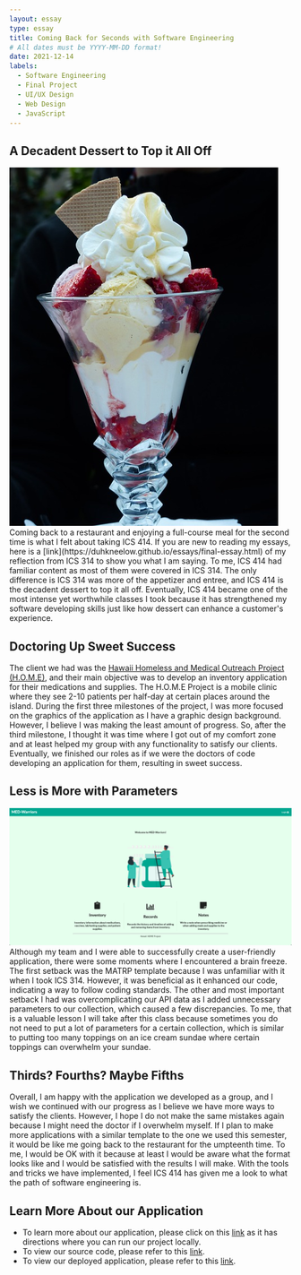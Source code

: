 ```yaml
---
layout: essay
type: essay
title: Coming Back for Seconds with Software Engineering
# All dates must be YYYY-MM-DD format!
date: 2021-12-14
labels:
  - Software Engineering
  - Final Project
  - UI/UX Design
  - Web Design
  - JavaScript
---
```


## A Decadent Dessert to Top it All Off
<img class="ui medium right floated image" src="../images/sundae.jpg">
Coming back to a restaurant and enjoying a full-course meal for the second time is what I felt about taking ICS 414.  If you are new to reading my essays, here is a [link](https://duhkneelow.github.io/essays/final-essay.html) of my reflection from ICS 314 to show you what I am saying.  To me, ICS 414 had familiar content as most of them were covered in ICS 314.  The only difference is ICS 314 was more of the appetizer and entree, and ICS 414 is the decadent dessert to top it all off.  Eventually, ICS 414 became one of the most intense yet worthwhile classes I took because it has strengthened my software developing skills just like how dessert can enhance a customer's experience.

## Doctoring Up Sweet Success
The client we had was the [Hawaii Homeless and Medical Outreach Project (H.O.M.E)](https://sites.google.com/view/hawaiihomeproject/about?authuser=0), and their main objective was to develop an inventory application for their medications and supplies.  The H.O.M.E Project is a mobile clinic where they see 2-10 patients per half-day at certain places around the island.  During the first three milestones of the project, I was more focused on the graphics of the application as I have a graphic design background.  However, I believe I was making the least amount of progress.  So, after the third milestone, I thought it was time where I got out of my comfort zone and at least helped my group with any functionality to satisfy our clients.  Eventually, we finished our roles as if we were the doctors of code developing an application for them, resulting in sweet success.

## Less is More with Parameters
<img class="ui huge centered image" src="../images/medLandingPage.png">
Although my team and I were able to successfully create a user-friendly application, there were some moments where I encountered a brain freeze.  The first setback was the MATRP template because I was unfamiliar with it when I took ICS 314.  However, it was beneficial as it enhanced our code, indicating a way to follow coding standards.  The other and most important setback I had was overcomplicating our API data as I added unnecessary parameters to our collection, which caused a few discrepancies.  To me, that is a valuable lesson I will take after this class because sometimes you do not need to put a lot of parameters for a certain collection, which is similar to putting too many toppings on an ice cream sundae where certain toppings can overwhelm your sundae.

## Thirds?  Fourths?  Maybe Fifths
Overall, I am happy with the application we developed as a group, and I wish we continued with our progress as I believe we have more ways to satisfy the clients.  However, I hope I do not make the same mistakes again because I might need the doctor if I overwhelm myself.  If I plan to make more applications with a similar template to the one we used this semester, it would be like me going back to the restaurant for the umpteenth time.  To me, I would be OK with it because at least I would be aware what the format looks like and I would be satisfied with the results I will make.  With the tools and tricks we have implemented, I feel ICS 414 has given me a look to what the path of software engineering is.

## Learn More About our Application
- To learn more about our application, please click on this [link](https://med-warriors.github.io) as it has directions where you can run our project locally.
- To view our source code, please refer to this [link](https://github.com/med-warriors/project).
- To view our deployed application, please refer to this [link](https://medwarriors.meteorapp.com/#/).
